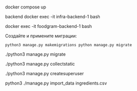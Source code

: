 # 




docker compose up

backend docker exec -it infra-backend-1 bash

docker exec -it foodgram-backend-1 bash

Создайте и примените миграции:

`python3 manage.py makemigrations
python manage.py migrate`

 ./python3 manage.py migrate


 ./python3 manage.py collectstatic

 ./python3 manage.py createsuperuser

 python3 ./manage.py import_data ingredients.csv
